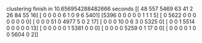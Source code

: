 clustering finish in 10.656954288482666 seconds
[[  48  557 5469   63   41    2   26   84   55   16]
 [   0    0    0    0    6    1    0    9    6 5401]
 [5396    0    0    0    0    0    1    1    1    5]
 [   0 5622    0    0    0    0    0    0    0    0]
 [   0    0    0   51    0 4977    5    0    2   17]
 [   0    0    0   10    0    6    3    0 5325    0]
 [   0    0    1 5514    0    0    0    0    0   13]
 [   0    0    0    0    0    1 5381    0    0    0]
 [   0    0    0    0 5259    0    1   17    0    0]
 [   0    0    0    0    1    0    0 5604    0    2]]
